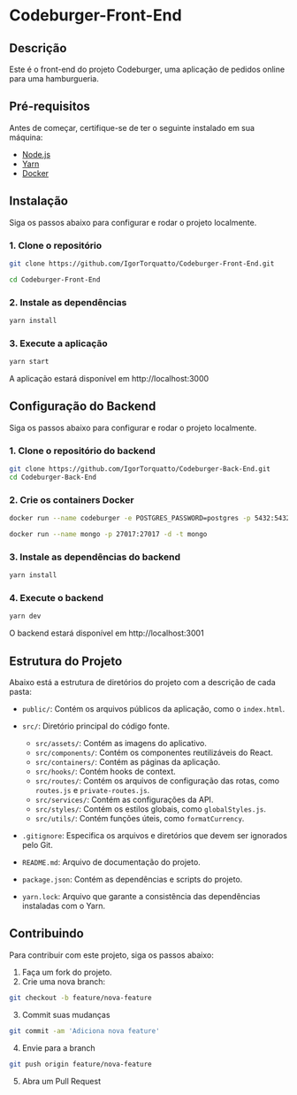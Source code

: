 # Codeburger-Front-End

## Descrição

Este é o front-end do projeto Codeburger, uma aplicação de pedidos online para uma hamburgueria.

## Pré-requisitos

Antes de começar, certifique-se de ter o seguinte instalado em sua máquina:

- [Node.js](https://nodejs.org/en/)
- [Yarn](https://classic.yarnpkg.com/en/docs/install)
- [Docker](https://www.docker.com/)

## Instalação

Siga os passos abaixo para configurar e rodar o projeto localmente.

### 1. Clone o repositório

```bash
git clone https://github.com/IgorTorquatto/Codeburger-Front-End.git

cd Codeburger-Front-End
```

### 2. Instale as dependências

```bash
yarn install
```

### 3. Execute a aplicação

```bash
yarn start
```
A aplicação estará disponível em http://localhost:3000

## Configuração do Backend

Siga os passos abaixo para configurar e rodar o projeto localmente.

### 1. Clone o repositório  do backend

```bash
git clone https://github.com/IgorTorquatto/Codeburger-Back-End.git
cd Codeburger-Back-End
```

### 2. Crie os containers Docker

```bash
docker run --name codeburger -e POSTGRES_PASSWORD=postgres -p 5432:5432 -d postgres

docker run --name mongo -p 27017:27017 -d -t mongo
```

### 3. Instale as dependências do backend

```bash
yarn install
```
### 4. Execute o backend

```bash
yarn dev
```

O backend estará disponível em http://localhost:3001

## Estrutura do Projeto

Abaixo está a estrutura de diretórios do projeto com a descrição de cada pasta:

- `public/`: Contém os arquivos públicos da aplicação, como o `index.html`.
- `src/`: Diretório principal do código fonte.
  - `src/assets/`: Contém as imagens do aplicativo.
  - `src/components/`: Contém os componentes reutilizáveis do React.
  - `src/containers/`: Contém as páginas da aplicação.
  - `src/hooks/`: Contém hooks de context.
  - `src/routes/`: Contém os arquivos de configuração das rotas, como `routes.js` e `private-routes.js`.
  - `src/services/`: Contém as configurações da API.
  - `src/styles/`: Contém os estilos globais, como `globalStyles.js`.
  - `src/utils/`: Contém funções úteis, como `formatCurrency`.

- `.gitignore`: Especifica os arquivos e diretórios que devem ser ignorados pelo Git.
- `README.md`: Arquivo de documentação do projeto.
- `package.json`: Contém as dependências e scripts do projeto.
- `yarn.lock`: Arquivo que garante a consistência das dependências instaladas com o Yarn.

## Contribuindo

Para contribuir com este projeto, siga os passos abaixo:

1. Faça um fork do projeto.
2.  Crie uma nova branch:

```bash
git checkout -b feature/nova-feature
```

3. Commit suas mudanças
   
```bash
git commit -am 'Adiciona nova feature'
```

4. Envie para a branch

```bash
git push origin feature/nova-feature
```

5. Abra um Pull Request
